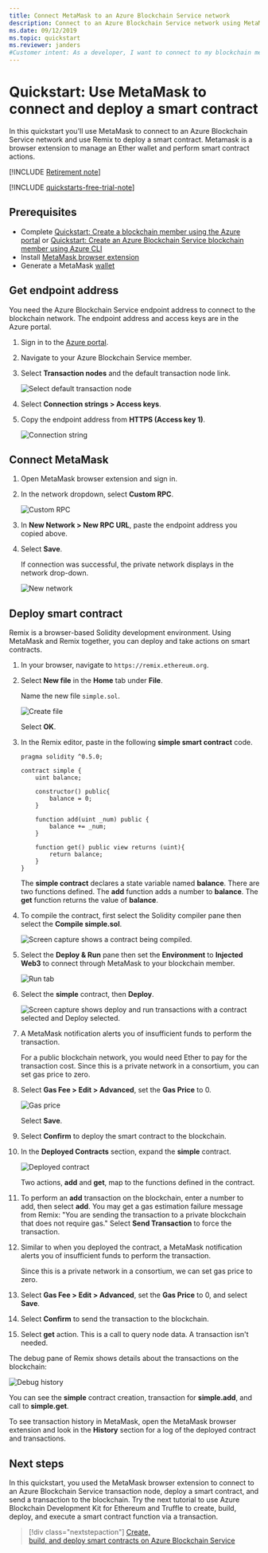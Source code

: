 ```yaml
---
title: Connect MetaMask to an Azure Blockchain Service network
description: Connect to an Azure Blockchain Service network using MetaMask and deploy a smart contract.
ms.date: 09/12/2019
ms.topic: quickstart
ms.reviewer: janders
#Customer intent: As a developer, I want to connect to my blockchain member node so that I can perform actions on a blockchain.
---
```


# Quickstart: Use MetaMask to connect and deploy a smart contract

In this quickstart you'll use MetaMask to connect to an Azure Blockchain Service network and use Remix to deploy a smart contract. Metamask is a browser extension to manage an Ether wallet and perform smart contract actions.

[!INCLUDE [Retirement note](./includes/retirement.md)]

[!INCLUDE [quickstarts-free-trial-note](../../../includes/quickstarts-free-trial-note.md)]

## Prerequisites

* Complete [Quickstart: Create a blockchain member using the Azure portal](create-member.md) or [Quickstart: Create an Azure Blockchain Service blockchain member using Azure CLI](create-member-cli.md)
* Install [MetaMask browser extension](https://metamask.io)
* Generate a MetaMask [wallet](https://metamask.zendesk.com/hc/en-us/articles/360015488971-New-to-MetaMask-Learn-How-to-Setup-MetaMask-the-First-Time)

## Get endpoint address

You need the Azure Blockchain Service endpoint address to connect to the blockchain network. The endpoint address and access keys are in the Azure portal.

1. Sign in to the [Azure portal](https://portal.azure.com).
1. Navigate to your Azure Blockchain Service member.
1. Select **Transaction nodes** and the default transaction node link.

    ![Select default transaction node](./media/connect-metamask/transaction-nodes.png)

1. Select **Connection strings > Access keys**.
1. Copy the endpoint address from **HTTPS (Access key 1)**.

    ![Connection string](./media/connect-metamask/connection-string.png)

## Connect MetaMask

1. Open MetaMask browser extension and sign in.
1. In the network dropdown, select  **Custom RPC**.

    ![Custom RPC](./media/connect-metamask/custom-rpc.png)

1. In **New Network > New RPC URL**, paste the endpoint address you copied above.
1. Select **Save**.

    If connection was successful, the private network displays in the network drop-down.

    ![New network](./media/connect-metamask/new-network.png)

## Deploy smart contract

Remix is a browser-based Solidity development environment. Using MetaMask and Remix together, you can deploy and take actions on smart contracts.

1. In your browser, navigate to `https://remix.ethereum.org`.
1. Select **New file** in the **Home** tab under **File**.

    Name the new file `simple.sol`.

    ![Create file](./media/connect-metamask/create-file.png)

    Select **OK**.
1. In the Remix editor, paste in the following **simple smart contract** code.

    ```solidity
    pragma solidity ^0.5.0;

    contract simple {
        uint balance;

        constructor() public{
            balance = 0;
        }

        function add(uint _num) public {
            balance += _num;
        }

        function get() public view returns (uint){
            return balance;
        }
    }
    ```

    The **simple contract** declares a state variable named **balance**. There are two functions defined. The **add** function adds a number to **balance**. The **get** function returns the value of **balance**.
1. To compile the contract, first select the Solidity compiler pane then select the  **Compile simple.sol**.

    ![Screen capture shows a contract being compiled.](./media/connect-metamask/compile.png)

1. Select the **Deploy & Run** pane then set the **Environment** to **Injected Web3** to connect through MetaMask to your blockchain member.

    ![Run tab](./media/connect-metamask/injected-web3.png)

1. Select the **simple** contract, then **Deploy**.

    ![Screen capture shows deploy and run transactions with a contract selected and Deploy selected.](./media/connect-metamask/deploy.png)


1. A MetaMask notification alerts you of insufficient funds to perform the transaction.

    For a public blockchain network, you would need Ether to pay for the transaction cost. Since this is a private network in a consortium, you can set gas price to zero.

1.  Select **Gas Fee > Edit > Advanced**,  set the **Gas Price** to 0.

    ![Gas price](./media/connect-metamask/gas-price.png)

    Select **Save**.

1. Select **Confirm** to deploy the smart contract to the blockchain.
1. In the **Deployed Contracts** section, expand the **simple** contract.

    ![Deployed contract](./media/connect-metamask/deployed-contract.png)

    Two actions, **add** and **get**, map to the functions defined in the contract.

1. To perform an **add** transaction on the blockchain, enter a number to add, then select **add**. You may get a gas estimation failure message from Remix: "You are sending the transaction to a private blockchain that does not require gas." Select **Send Transaction** to force the transaction.
1. Similar to when you deployed the contract, a MetaMask notification alerts you of insufficient funds to perform the transaction.

    Since this is a private network in a consortium, we can set gas price to zero.

1. Select **Gas Fee > Edit > Advanced**, set the **Gas Price** to 0, and select **Save**.
1. Select **Confirm** to send the transaction to the blockchain.
1. Select **get** action. This is a call to query node data. A transaction isn't needed.

The debug pane of Remix shows details about the transactions on the blockchain:

![Debug history](./media/connect-metamask/debug.png)

You can see the **simple** contract creation, transaction for **simple.add**, and call to **simple.get**.

To see transaction history in MetaMask, open the MetaMask browser extension and look in the **History** section for a log of the deployed contract and transactions.

## Next steps

In this quickstart, you used the MetaMask browser extension to connect to an Azure Blockchain Service transaction node, deploy a smart contract, and send a transaction to the blockchain. Try the next tutorial to use Azure Blockchain Development Kit for Ethereum and Truffle to create, build, deploy, and execute a smart contract function via a transaction.

> [!div class="nextstepaction"]
> [Create, build, and deploy smart contracts on Azure Blockchain Service](send-transaction.md)